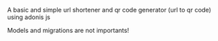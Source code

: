 A basic and simple url shortener and qr code generator (url to qr code) using adonis js

Models and migrations are not importants!
